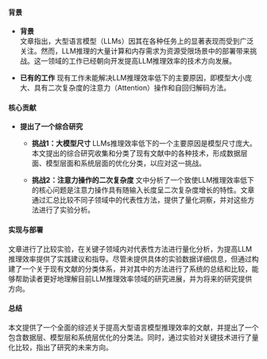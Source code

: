 #### 背景
- **背景**       
    文章指出，大型语言模型（LLMs）因其在各种任务上的显著表现而受到广泛关注。然而，LLM推理的大量计算和内存需求为资源受限场景中的部署带来挑战。这一领域的工作已经朝向开发提高LLM推理效率的技术方向发展。

- **已有的工作**
    现有工作未能解决LLM推理效率低下的主要原因，即模型大小庞大、具有二次复杂度的注意力（Attention）操作和自回归解码方法。

#### 核心贡献
- **提出了一个综合研究**
    - **挑战1：大模型尺寸**
        LLMs推理效率低下的一个主要原因是模型尺寸庞大。本文提出的综合研究收集和分类了现有文献中的各种技术，形成数据层面、模型层面和系统层面的优化分类，以应对这一挑战。

    - **挑战2：注意力操作的二次复杂度**
        文中分析了一个致使LLM推理效率低下的核心问题是注意力操作具有随输入长度呈二次复杂度增长的特性。文章通过汇总比较不同子领域中的代表性方法，提供了量化洞察，并对这些方法进行了实验分析。

#### 实现与部署
文章进行了比较实验，在关键子领域内对代表性方法进行量化分析，为提高LLM推理效率提供了实践建议和指导。尽管未提供具体的实验数据详细信息，但通过构建了一个关于现有文献的分类体系，并对其中的方法进行了系统的总结和比较，能够帮助读者更好地理解目前LLM推理效率领域的研究进展，并为将来的研究提供方向。

#### 总结
本文提供了一个全面的综述关于提高大型语言模型推理效率的文献，并提出了一个包含数据层、模型层和系统层优化的分类法。同时，通过实验对关键技术进行了量化比较，指出了研究的未来方向。